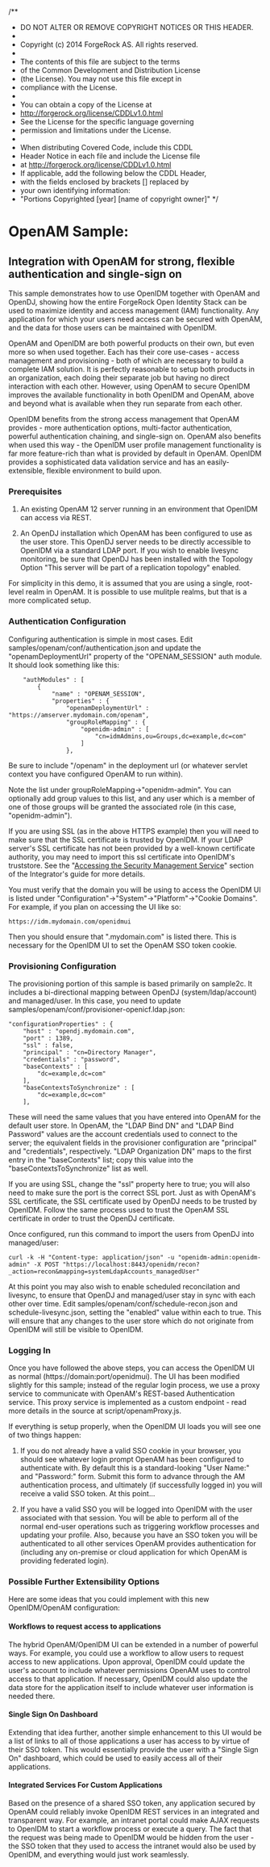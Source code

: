 /** 
 * DO NOT ALTER OR REMOVE COPYRIGHT NOTICES OR THIS HEADER.
 *
 * Copyright (c) 2014 ForgeRock AS. All rights reserved.
 *
 * The contents of this file are subject to the terms
 * of the Common Development and Distribution License
 * (the License). You may not use this file except in
 * compliance with the License.
 *
 * You can obtain a copy of the License at
 * http://forgerock.org/license/CDDLv1.0.html
 * See the License for the specific language governing
 * permission and limitations under the License.
 *
 * When distributing Covered Code, include this CDDL
 * Header Notice in each file and include the License file
 * at http://forgerock.org/license/CDDLv1.0.html
 * If applicable, add the following below the CDDL Header,
 * with the fields enclosed by brackets [] replaced by
 * your own identifying information:
 * "Portions Copyrighted [year] [name of copyright owner]"
 */

# OpenAM Sample:
## Integration with OpenAM for strong, flexible authentication and single-sign on

This sample demonstrates how to use OpenIDM together with OpenAM and OpenDJ, showing how the entire ForgeRock Open Identity Stack can be used to maximize identity and access management (IAM) functionality. Any application for which your users need access can be secured with OpenAM, and the data for those users can be maintained with OpenIDM.

OpenAM and OpenIDM are both powerful products on their own, but even more so when used together. Each has their core use-cases - access management and provisioning - both of which are necessary to build a complete IAM solution. It is perfectly reasonable to setup both products in an organization, each doing their separate job but having no direct interaction with each other. However, using OpenAM to secure OpenIDM improves the available functionality in both OpenIDM and OpenAM, above and beyond what is available when they run separate from each other.

OpenIDM benefits from the strong access management that OpenAM provides - more authentication options, multi-factor authentication, powerful authentication chaining, and single-sign on. OpenAM also benefits when used this way - the OpenIDM user profile management functionality is far more feature-rich than what is provided by default in OpenAM. OpenIDM provides a sophisticated data validation service and has an easily-extensible, flexible environment to build upon.

### Prerequisites

1. An existing OpenAM 12 server running in an environment that OpenIDM can access via REST.

2. An OpenDJ installation which OpenAM has been configured to use as the user store. This OpenDJ server needs to be directly accessible to OpenIDM via a standard LDAP port. If you wish to enable livesync monitoring, be sure that OpenDJ has been installed with the Topology Option "This server will be part of a replication topology" enabled.

For simplicity in this demo, it is assumed that you are using a single, root-level realm in OpenAM. It is possible to use mulitple realms, but that is a more complicated setup.

### Authentication Configuration

Configuring authentication is simple in most cases. Edit samples/openam/conf/authentication.json and update the "openamDeploymentUrl" property of the "OPENAM_SESSION" auth module. It should look something like this:

        "authModules" : [
            {
                "name" : "OPENAM_SESSION",
                "properties" : {
                    "openamDeploymentUrl" : "https://amserver.mydomain.com/openam",
                    "groupRoleMapping" : {
                        "openidm-admin" : [
                            "cn=idmAdmins,ou=Groups,dc=example,dc=com"
                        ]
                    },

Be sure to include "/openam" in the deployment url (or whatever servlet context you have configured OpenAM to run within).

Note the list under groupRoleMapping->"openidm-admin". You can optionally add group values to this list, and any user which is a member of one of those groups will be granted the associated role (in this case, "openidm-admin").

If you are using SSL (as in the above HTTPS example) then you will need to make sure that the SSL certificate is trusted by OpenIDM. If your LDAP server's SSL certificate has not been provided by a well-known certificate authority, you may need to import this ssl certificate into OpenIDM's truststore. See the "[Accessing the Security Management Service](http://openidm.forgerock.org/doc/integrators-guide/index.html#security-management-service)" section of the Integrator's guide for more details.

You must verify that the domain you will be using to access the OpenIDM UI is listed under "Configuration"->"System"->"Platform"->"Cookie Domains". For example, if you plan on accessing the UI like so:

    https://idm.mydomain.com/openidmui
    
Then you should ensure that ".mydomain.com" is listed there. This is necessary for the OpenIDM UI to set the OpenAM SSO token cookie.

### Provisioning Configuration

The provisioning portion of this sample is based primarily on sample2c. It includes a bi-directional mapping between OpenDJ (system/ldap/account) and managed/user. In this case, you need to update samples/openam/conf/provisioner-openicf.ldap.json:

    "configurationProperties" : {
        "host" : "opendj.mydomain.com",
        "port" : 1389,
        "ssl" : false,
        "principal" : "cn=Directory Manager",
        "credentials" : "password",
        "baseContexts" : [
            "dc=example,dc=com"
        ],
        "baseContextsToSynchronize" : [
            "dc=example,dc=com"
        ],

These will need the same values that you have entered into OpenAM for the default user store. In OpenAM, the "LDAP Bind DN" and "LDAP Bind Password" values are the account credentials used to connect to the server; the equivalent fields in the provisioner configuration are "principal" and "credentials", respectively. "LDAP Organization DN" maps to the first entry in the "baseContexts" list; copy this value into the "baseContextsToSynchronize" list as well. 

If you are using SSL, change the "ssl" property here to true; you will also need to make sure the port is the correct SSL port. Just as with OpenAM's SSL certificate, the SSL certificate used by OpenDJ needs to be trusted by OpenIDM. Follow the same process used to trust the OpenAM SSL certificate in order to trust the OpenDJ certificate.

Once configured, run this command to import the users from OpenDJ into managed/user:

    curl -k -H "Content-type: application/json" -u "openidm-admin:openidm-admin" -X POST "https://localhost:8443/openidm/recon?_action=recon&mapping=systemLdapAccounts_managedUser"

At this point you may also wish to enable scheduled reconcilation and livesync, to ensure that OpenDJ and managed/user stay in sync with each other over time. Edit samples/openam/conf/schedule-recon.json and schedule-livesync.json, setting the "enabled" value within each to true. This will ensure that any changes to the user store which do not originate from OpenIDM will still be visible to OpenIDM.

### Logging In

Once you have followed the above steps, you can access the OpenIDM UI as normal (https://domain:port/openidmui). The UI has been modified slightly for this sample; instead of the regular login process, we use a proxy service to communicate with OpenAM's REST-based Authentication service. This proxy service is implemented as a custom endpoint - read more details in the source at script/openamProxy.js. 

If everything is setup properly, when the OpenIDM UI loads you will see one of two things happen: 

1. If you do not already have a valid SSO cookie in your browser, you should see whatever login prompt OpenAM has been configured to authenticate with. By default this is a standard-looking "User Name:" and "Password:" form. Submit this form to advance through the AM authentication process, and ultimately (if successfully logged in) you will receive a valid SSO token. At this point...

2. If you have a valid SSO you will be logged into OpenIDM with the user associated with that session. You will be able to perform all of the normal end-user operations such as triggering workflow processes and updating your profile. Also, because you have an SSO token you will be authenticated to all other services OpenAM provides authentication for (including any on-premise or cloud application for which OpenAM is providing federated login).

### Possible Further Extensibility Options
Here are some ideas that you could implement with this new OpenIDM/OpenAM configuration:

#### Workflows to request access to applications
The hybrid OpenAM/OpenIDM UI can be extended in a number of powerful ways. For example, you could use a workflow to allow users to request access to new applications. Upon approval, OpenIDM could update the user's account to include whatever permissions OpenAM uses to control access to that application. If necessary, OpenIDM could also update the data store for the application itself to include whatever user information is needed there.

#### Single Sign On Dashboard
Extending that idea further, another simple enhancement to this UI would be a list of links to all of those applications a user has access to by virtue of their SSO token. This would essentially provide the user with a "Single Sign On" dashboard, which could be used to easily access all of their applications.

#### Integrated Services For Custom Applications
Based on the presence of a shared SSO token, any application secured by OpenAM could reliably invoke OpenIDM REST services in an integrated and transparent way. For example, an intranet portal could make AJAX requests to OpenIDM to start a workflow process or execute a query. The fact that the request was being made to OpenIDM would be hidden from the user - the SSO token that they used to access the intranet would also be used by OpenIDM, and everything would just work seamlessly.


